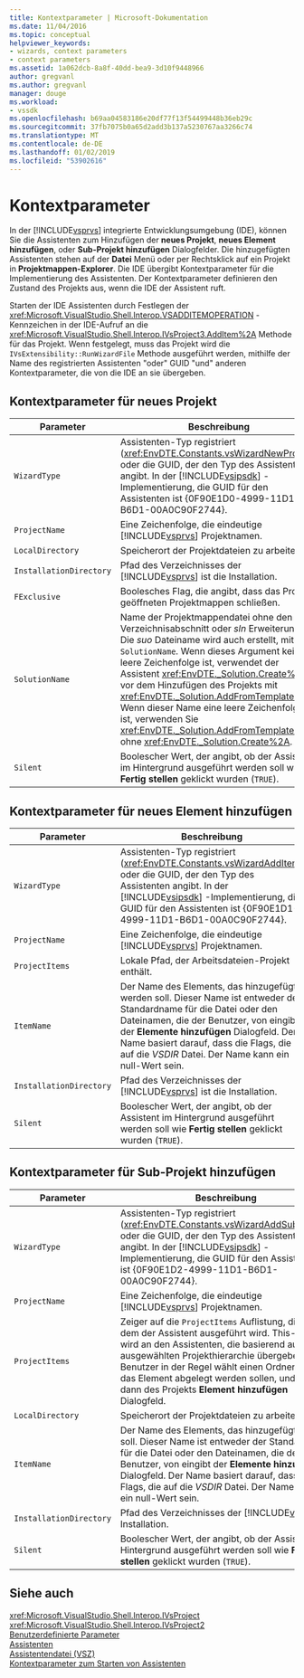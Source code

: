 ```yaml
---
title: Kontextparameter | Microsoft-Dokumentation
ms.date: 11/04/2016
ms.topic: conceptual
helpviewer_keywords:
- wizards, context parameters
- context parameters
ms.assetid: 1a062dcb-8a8f-40dd-bea9-3d10f9448966
author: gregvanl
ms.author: gregvanl
manager: douge
ms.workload:
- vssdk
ms.openlocfilehash: b69aa04583186e20df77f13f54499448b36eb29c
ms.sourcegitcommit: 37fb7075b0a65d2add3b137a5230767aa3266c74
ms.translationtype: MT
ms.contentlocale: de-DE
ms.lasthandoff: 01/02/2019
ms.locfileid: "53902616"
---
```

# <a name="context-parameters"></a>Kontextparameter
In der [!INCLUDE[vsprvs](../../code-quality/includes/vsprvs_md.md)] integrierte Entwicklungsumgebung (IDE), können Sie die Assistenten zum Hinzufügen der **neues Projekt**, **neues Element hinzufügen**, oder **Sub-Projekt hinzufügen** Dialogfelder. Die hinzugefügten Assistenten stehen auf der **Datei** Menü oder per Rechtsklick auf ein Projekt in **Projektmappen-Explorer**. Die IDE übergibt Kontextparameter für die Implementierung des Assistenten. Der Kontextparameter definieren den Zustand des Projekts aus, wenn die IDE der Assistent ruft.  
  
 Starten der IDE Assistenten durch Festlegen der <xref:Microsoft.VisualStudio.Shell.Interop.VSADDITEMOPERATION> -Kennzeichen in der IDE-Aufruf an die <xref:Microsoft.VisualStudio.Shell.Interop.IVsProject3.AddItem%2A> Methode für das Projekt. Wenn festgelegt, muss das Projekt wird die `IVsExtensibility::RunWizardFile` Methode ausgeführt werden, mithilfe der Name des registrierten Assistenten "oder" GUID "und" anderen Kontextparameter, die von die IDE an sie übergeben.  
  
## <a name="context-parameters-for-new-project"></a>Kontextparameter für neues Projekt  
  
| Parameter | Beschreibung |
|-------------------------| - |
| `WizardType` | Assistenten-Typ registriert (<xref:EnvDTE.Constants.vsWizardNewProject>) oder die GUID, der den Typ des Assistenten angibt. In der [!INCLUDE[vsipsdk](../../extensibility/includes/vsipsdk_md.md)] -Implementierung, die GUID für den Assistenten ist {0F90E1D0-4999-11D1-B6D1-00A0C90F2744}. |
| `ProjectName` | Eine Zeichenfolge, die eindeutige [!INCLUDE[vsprvs](../../code-quality/includes/vsprvs_md.md)] Projektnamen. |
| `LocalDirectory` | Speicherort der Projektdateien zu arbeiten. |
| `InstallationDirectory` | Pfad des Verzeichnisses der [!INCLUDE[vsprvs](../../code-quality/includes/vsprvs_md.md)] ist die Installation. |
| `FExclusive` | Boolesches Flag, die angibt, dass das Projekt geöffneten Projektmappen schließen. |
| `SolutionName` | Name der Projektmappendatei ohne den Verzeichnisabschnitt oder *sln* Erweiterung. Die *suo* Dateiname wird auch erstellt, mit `SolutionName`. Wenn dieses Argument keine leere Zeichenfolge ist, verwendet der Assistent <xref:EnvDTE._Solution.Create%2A> vor dem Hinzufügen des Projekts mit <xref:EnvDTE._Solution.AddFromTemplate%2A>. Wenn dieser Name eine leere Zeichenfolge ist, verwenden Sie <xref:EnvDTE._Solution.AddFromTemplate%2A> ohne <xref:EnvDTE._Solution.Create%2A>. |
| `Silent` | Boolescher Wert, der angibt, ob der Assistent im Hintergrund ausgeführt werden soll wie **Fertig stellen** geklickt wurden (`TRUE`). |
  
## <a name="context-parameters-for-add-new-item"></a>Kontextparameter für neues Element hinzufügen  
  
| Parameter | Beschreibung |
|-------------------------| - |
| `WizardType` | Assistenten-Typ registriert (<xref:EnvDTE.Constants.vsWizardAddItem>) oder die GUID, der den Typ des Assistenten angibt. In der [!INCLUDE[vsipsdk](../../extensibility/includes/vsipsdk_md.md)] -Implementierung, die GUID für den Assistenten ist {0F90E1D1-4999-11D1-B6D1-00A0C90F2744}. |
| `ProjectName` | Eine Zeichenfolge, die eindeutige [!INCLUDE[vsprvs](../../code-quality/includes/vsprvs_md.md)] Projektnamen. |
| `ProjectItems` | Lokale Pfad, der Arbeitsdateien-Projekt enthält. |
| `ItemName` | Der Name des Elements, das hinzugefügt werden soll. Dieser Name ist entweder der Standardname für die Datei oder den Dateinamen, die der Benutzer, von eingibt der **Elemente hinzufügen** Dialogfeld. Der Name basiert darauf, dass die Flags, die auf die *VSDIR* Datei. Der Name kann ein null-Wert sein. |
| `InstallationDirectory` | Pfad des Verzeichnisses der [!INCLUDE[vsprvs](../../code-quality/includes/vsprvs_md.md)] ist die Installation. |
| `Silent` | Boolescher Wert, der angibt, ob der Assistent im Hintergrund ausgeführt werden soll wie **Fertig stellen** geklickt wurden (`TRUE`). |
  
## <a name="context-parameters-for-add-sub-project"></a>Kontextparameter für Sub-Projekt hinzufügen  
  
| Parameter | Beschreibung |
|-------------------------| - |
| `WizardType` | Assistenten-Typ registriert (<xref:EnvDTE.Constants.vsWizardAddSubProject>) oder die GUID, der den Typ des Assistenten angibt. In der [!INCLUDE[vsipsdk](../../extensibility/includes/vsipsdk_md.md)] -Implementierung, die GUID für den Assistenten ist {0F90E1D2-4999-11D1-B6D1-00A0C90F2744}. |
| `ProjectName` | Eine Zeichenfolge, die eindeutige [!INCLUDE[vsprvs](../../code-quality/includes/vsprvs_md.md)] Projektnamen. |
| `ProjectItems` | Zeiger auf die `ProjectItems` Auflistung, die auf dem der Assistent ausgeführt wird. This-Zeiger wird an den Assistenten, die basierend auf der ausgewählten Projekthierarchie übergeben. Ein Benutzer in der Regel wählt einen Ordner in dem das Element abgelegt werden sollen, und ruft dann des Projekts **Element hinzufügen** Dialogfeld. |
| `LocalDirectory` | Speicherort der Projektdateien zu arbeiten. |
| `ItemName` | Der Name des Elements, das hinzugefügt werden soll. Dieser Name ist entweder der Standardname für die Datei oder den Dateinamen, die der Benutzer, von eingibt der **Elemente hinzufügen** Dialogfeld. Der Name basiert darauf, dass die Flags, die auf die *VSDIR* Datei. Der Name kann ein null-Wert sein. |
| `InstallationDirectory` | Pfad des Verzeichnisses der [!INCLUDE[vsprvs](../../code-quality/includes/vsprvs_md.md)] Installation. |
| `Silent` | Boolescher Wert, der angibt, ob der Assistent im Hintergrund ausgeführt werden soll wie **Fertig stellen** geklickt wurden (`TRUE`). |
  
## <a name="see-also"></a>Siehe auch  
 <xref:Microsoft.VisualStudio.Shell.Interop.IVsProject>   
 <xref:Microsoft.VisualStudio.Shell.Interop.IVsProject2>   
 [Benutzerdefinierte Parameter](../../extensibility/internals/custom-parameters.md)   
 [Assistenten](../../extensibility/internals/wizards.md)   
 [Assistentendatei (VSZ)](../../extensibility/internals/wizard-dot-vsz-file.md)   
 [Kontextparameter zum Starten von Assistenten](https://msdn.microsoft.com/Library/051a10f4-9e45-4604-b344-123044f33a24)